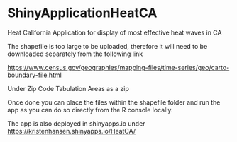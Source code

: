 # ShinyApplicationHeatCA
Heat California Application for display of most effective heat waves in CA

The shapefile is too large to be uploaded, therefore it will need to be downloaded separately from the following link

https://www.census.gov/geographies/mapping-files/time-series/geo/carto-boundary-file.html

Under Zip Code Tabulation Areas as a zip

Once done you can place the files within the shapefile folder and run the app as you can do so directly from the R console locally. 

The app is also deployed in shinyapps.io under https://kristenhansen.shinyapps.io/HeatCA/


